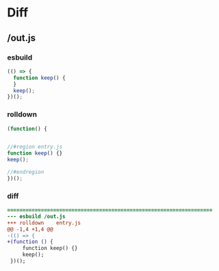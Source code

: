 # Diff
## /out.js
### esbuild
```js
(() => {
  function keep() {
  }
  keep();
})();
```
### rolldown
```js
(function() {


//#region entry.js
function keep() {}
keep();

//#endregion
})();

```
### diff
```diff
===================================================================
--- esbuild	/out.js
+++ rolldown	entry.js
@@ -1,4 +1,4 @@
-(() => {
+(function () {
     function keep() {}
     keep();
 })();

```